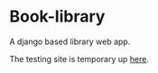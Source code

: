 # Book-library

A django based library web app.


 
The testing site is temporary up [here](https://aasis21.pythonanywhere.com).
